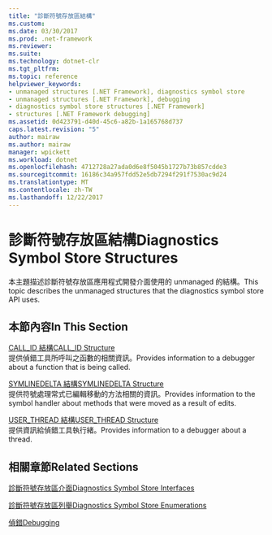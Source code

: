 ```yaml
---
title: "診斷符號存放區結構"
ms.custom: 
ms.date: 03/30/2017
ms.prod: .net-framework
ms.reviewer: 
ms.suite: 
ms.technology: dotnet-clr
ms.tgt_pltfrm: 
ms.topic: reference
helpviewer_keywords:
- unmanaged structures [.NET Framework], diagnostics symbol store
- unmanaged structures [.NET Framework], debugging
- diagnostics symbol store structures [.NET Framework]
- structures [.NET Framework debugging]
ms.assetid: 0d423791-d40d-45c6-a82b-1a165768d737
caps.latest.revision: "5"
author: mairaw
ms.author: mairaw
manager: wpickett
ms.workload: dotnet
ms.openlocfilehash: 4712728a27ada0d6e8f5045b1727b73b857cdde3
ms.sourcegitcommit: 16186c34a957fdd52e5db7294f291f7530ac9d24
ms.translationtype: MT
ms.contentlocale: zh-TW
ms.lasthandoff: 12/22/2017
---
```

# <a name="diagnostics-symbol-store-structures"></a><span data-ttu-id="47c00-102">診斷符號存放區結構</span><span class="sxs-lookup"><span data-stu-id="47c00-102">Diagnostics Symbol Store Structures</span></span>
<span data-ttu-id="47c00-103">本主題描述診斷符號存放區應用程式開發介面使用的 unmanaged 的結構。</span><span class="sxs-lookup"><span data-stu-id="47c00-103">This topic describes the unmanaged structures that the diagnostics symbol store API uses.</span></span>  
  
## <a name="in-this-section"></a><span data-ttu-id="47c00-104">本節內容</span><span class="sxs-lookup"><span data-stu-id="47c00-104">In This Section</span></span>  
 [<span data-ttu-id="47c00-105">CALL_ID 結構</span><span class="sxs-lookup"><span data-stu-id="47c00-105">CALL_ID Structure</span></span>](../../../../docs/framework/unmanaged-api/diagnostics/call-id-structure.md)  
 <span data-ttu-id="47c00-106">提供偵錯工具所呼叫之函數的相關資訊。</span><span class="sxs-lookup"><span data-stu-id="47c00-106">Provides information to a debugger about a function that is being called.</span></span>  
  
 [<span data-ttu-id="47c00-107">SYMLINEDELTA 結構</span><span class="sxs-lookup"><span data-stu-id="47c00-107">SYMLINEDELTA Structure</span></span>](../../../../docs/framework/unmanaged-api/diagnostics/symlinedelta-structure.md)  
 <span data-ttu-id="47c00-108">提供符號處理常式已編輯移動的方法相關的資訊。</span><span class="sxs-lookup"><span data-stu-id="47c00-108">Provides information to the symbol handler about methods that were moved as a result of edits.</span></span>  
  
 [<span data-ttu-id="47c00-109">USER_THREAD 結構</span><span class="sxs-lookup"><span data-stu-id="47c00-109">USER_THREAD Structure</span></span>](../../../../docs/framework/unmanaged-api/diagnostics/user-thread-structure.md)  
 <span data-ttu-id="47c00-110">提供資訊給偵錯工具執行緒。</span><span class="sxs-lookup"><span data-stu-id="47c00-110">Provides information to a debugger about a thread.</span></span>  
  
## <a name="related-sections"></a><span data-ttu-id="47c00-111">相關章節</span><span class="sxs-lookup"><span data-stu-id="47c00-111">Related Sections</span></span>  
 [<span data-ttu-id="47c00-112">診斷符號存放區介面</span><span class="sxs-lookup"><span data-stu-id="47c00-112">Diagnostics Symbol Store Interfaces</span></span>](../../../../docs/framework/unmanaged-api/diagnostics/diagnostics-symbol-store-interfaces.md)  
  
 [<span data-ttu-id="47c00-113">診斷符號存放區列舉</span><span class="sxs-lookup"><span data-stu-id="47c00-113">Diagnostics Symbol Store Enumerations</span></span>](../../../../docs/framework/unmanaged-api/diagnostics/diagnostics-symbol-store-enumerations.md)  
  
 [<span data-ttu-id="47c00-114">偵錯</span><span class="sxs-lookup"><span data-stu-id="47c00-114">Debugging</span></span>](../../../../docs/framework/unmanaged-api/debugging/index.md)
